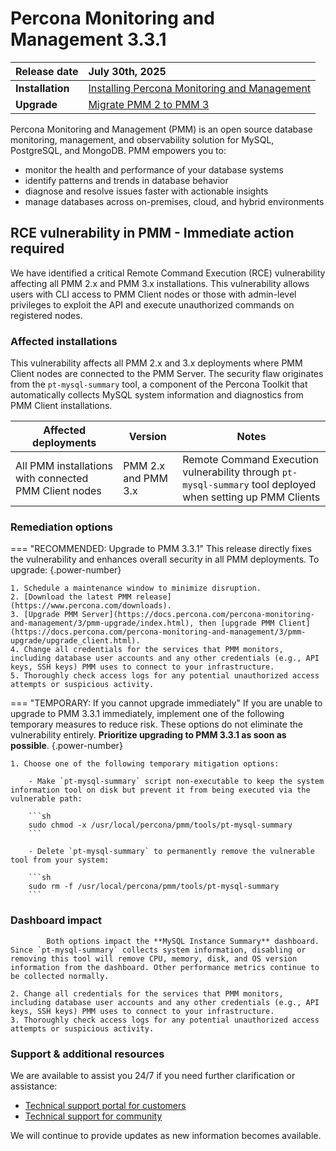 # Percona Monitoring and Management 3.3.1

| **Release date** | July 30th, 2025                                                                                                                         |
|------------------|:----------------------------------------------------------------------------------------------------------------------------------------|
| **Installation** | [Installing Percona Monitoring and Management](https://docs.percona.com/percona-monitoring-and-management/3/quickstart/quickstart.html) |
| **Upgrade**      | [Migrate PMM 2 to PMM 3](https://docs.percona.com/percona-monitoring-and-management/3/pmm-upgrade/migrating_from_pmm_2.html)            |

Percona Monitoring and Management (PMM) is an open source database monitoring, management, and observability solution for MySQL, PostgreSQL, and MongoDB. PMM empowers you to:

- monitor the health and performance of your database systems
- identify patterns and trends in database behavior
- diagnose and resolve issues faster with actionable insights
- manage databases across on-premises, cloud, and hybrid environments

## RCE vulnerability in PMM - Immediate action required

We have identified a critical Remote Command Execution (RCE) vulnerability affecting all PMM 2.x and PMM 3.x installations. This vulnerability allows users with CLI access to PMM Client nodes or those with admin-level privileges to exploit the API and execute unauthorized commands on registered nodes.

### Affected installations

This vulnerability affects all PMM 2.x and 3.x deployments where PMM Client nodes are connected to the PMM Server. The security flaw originates from the `pt-mysql-summary` tool, a component of the Percona Toolkit that automatically collects MySQL system information and diagnostics from PMM Client installations.

| **Affected deployments**                              | **Version**         | **Notes**                                                                                                   |
|-------------------------------------------------------|---------------------|-------------------------------------------------------------------------------------------------------------|
| All PMM installations with connected PMM Client nodes | PMM 2.x and PMM 3.x | Remote Command Execution vulnerability through `pt-mysql-summary` tool deployed when setting up PMM Clients |

### Remediation options

=== "RECOMMENDED: Upgrade to PMM 3.3.1" This release directly fixes the vulnerability and enhances overall security in all PMM deployments. To upgrade: {.power-number}

```
1. Schedule a maintenance window to minimize disruption.
2. [Download the latest PMM release](https://www.percona.com/downloads).
3. [Upgrade PMM Server](https://docs.percona.com/percona-monitoring-and-management/3/pmm-upgrade/index.html), then [upgrade PMM Client](https://docs.percona.com/percona-monitoring-and-management/3/pmm-upgrade/upgrade_client.html).
4. Change all credentials for the services that PMM monitors, including database user accounts and any other credentials (e.g., API keys, SSH keys) PMM uses to connect to your infrastructure.
5. Thoroughly check access logs for any potential unauthorized access attempts or suspicious activity.
```

=== "TEMPORARY: If you cannot upgrade immediately" If you are unable to upgrade to PMM 3.3.1 immediately, implement one of the following temporary measures to reduce risk. These options do not eliminate the vulnerability entirely. **Prioritize upgrading to PMM 3.3.1 as soon as possible**. {.power-number}

```
1. Choose one of the following temporary mitigation options:

    - Make `pt-mysql-summary` script non-executable to keep the system information tool on disk but prevent it from being executed via the vulnerable path:

    ```sh
    sudo chmod -x /usr/local/percona/pmm/tools/pt-mysql-summary
    ```

    - Delete `pt-mysql-summary` to permanently remove the vulnerable tool from your system:

    ```sh
    sudo rm -f /usr/local/percona/pmm/tools/pt-mysql-summary
    ```
```

### Dashboard impact

```
        Both options impact the **MySQL Instance Summary** dashboard. Since `pt-mysql-summary` collects system information, disabling or removing this tool will remove CPU, memory, disk, and OS version information from the dashboard. Other performance metrics continue to be collected normally.

2. Change all credentials for the services that PMM monitors, including database user accounts and any other credentials (e.g., API keys, SSH keys) PMM uses to connect to your infrastructure.
3. Thoroughly check access logs for any potential unauthorized access attempts or suspicious activity.
```

### Support & additional resources

We are available to assist you 24/7 if you need further clarification or assistance:

- [Technical support portal for customers](https://percona.service-now.com/percona?id=percona_login)
- [Technical support for community](https://forums.percona.com/c/percona-monitoring-and-management-pmm)

We will continue to provide updates as new information becomes available.
